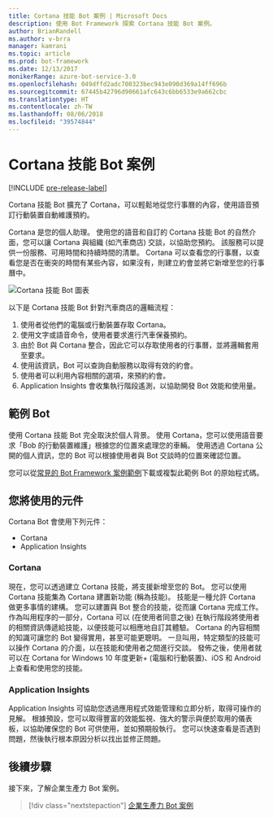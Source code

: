 ```yaml
---
title: Cortana 技能 Bot 案例 | Microsoft Docs
description: 使用 Bot Framework 探索 Cortana 技能 Bot 案例。
author: BrianRandell
ms.author: v-brra
manager: kamrani
ms.topic: article
ms.prod: bot-framework
ms.date: 12/13/2017
monikerRange: azure-bot-service-3.0
ms.openlocfilehash: 049dffd2adc700323bec943e090d369a14ff696b
ms.sourcegitcommit: 67445b42796d90661afc643c6bb6533e9a662cbc
ms.translationtype: HT
ms.contentlocale: zh-TW
ms.lasthandoff: 08/06/2018
ms.locfileid: "39574844"
---
```

# <a name="cortana-skills-bot-scenario"></a>Cortana 技能 Bot 案例

[!INCLUDE [pre-release-label](includes/pre-release-label-v3.md)]

Cortana 技能 Bot 擴充了 Cortana，可以輕鬆地從您行事曆的內容，使用語音預訂行動裝置自動維護預約。

Cortana 是您的個人助理。 使用您的語音和自訂的 Cortana 技能 Bot 的自然介面，您可以讓 Cortana 與組織 (如汽車商店) 交談，以協助您預約。 該服務可以提供一份服務、可用時間和持續時間的清單。 Cortana 可以查看您的行事曆，以查看您是否在衝突的時間有某些內容，如果沒有，則建立約會並將它新增至您的行事曆中。

![Cortana 技能 Bot 圖表](~/media/scenarios/bot-service-scenario-cortana-skill.png)

以下是 Cortana 技能 Bot 針對汽車商店的邏輯流程：

1. 使用者從他們的電腦或行動裝置存取 Cortana。
2. 使用文字或語音命令，使用者要求進行汽車保養預約。
3. 由於 Bot 與 Cortana 整合，因此它可以存取使用者的行事曆，並將邏輯套用至要求。
4. 使用該資訊，Bot 可以查詢自動服務以取得有效的約會。
5. 使用者可以利用內容相關的選項，來預約約會。
6. Application Insights 會收集執行階段遙測，以協助開發 Bot 效能和使用量。

## <a name="sample-bot"></a>範例 Bot
使用 Cortana 技能 Bot 完全取決於個人背景。 使用 Cortana，您可以使用語音要求「Bob 的行動裝置維護」根據您的位置來處理您的車輛。 使用透過 Cortana 公開的個人資訊，您的 Bot 可以根據使用者與 Bot 交談時的位置來確認位置。

您可以從[常見的 Bot Framework 案例範例](https://aka.ms/bot/scenarios)下載或複製此範例 Bot 的原始程式碼。

## <a name="components-youll-use"></a>您將使用的元件
Cortana Bot 會使用下列元件：
-   Cortana
-   Application Insights

### <a name="cortana"></a>Cortana
現在，您可以透過建立 Cortana 技能，將支援新增至您的 Bot。 您可以使用 Cortana 技能集為 Cortana 建置新功能 (稱為技能)。 技能是一種允許 Cortana 做更多事情的建構。 您可以建置與 Bot 整合的技能，從而讓 Cortana 完成工作。 作為叫用程序的一部分，Cortana 可以 (在使用者同意之後) 在執行階段將使用者的相關資訊傳遞給技能，以便技能可以相應地自訂其體驗。 Cortana 的內容相關的知識可讓您的 Bot 變得實用，甚至可能更聰明。 一旦叫用，特定類型的技能可以操作 Cortana 的介面，以在技能和使用者之間進行交談。 發佈之後，使用者就可以在 Cortana for Windows 10 年度更新+ (電腦和行動裝置)、iOS 和 Android 上查看和使用您的技能。

### <a name="application-insights"></a>Application Insights
Application Insights 可協助您透過應用程式效能管理和立即分析，取得可操作的見解。 根據預設，您可以取得豐富的效能監視、強大的警示與便於取用的儀表板，以協助確保您的 Bot 可供使用，並如預期般執行。 您可以快速查看是否遇到問題，然後執行根本原因分析以找出並修正問題。

## <a name="next-steps"></a>後續步驟
接下來，了解企業生產力 Bot 案例。

> [!div class="nextstepaction"]
> [企業生產力 Bot 案例](bot-service-scenario-enterprise-productivity.md)
